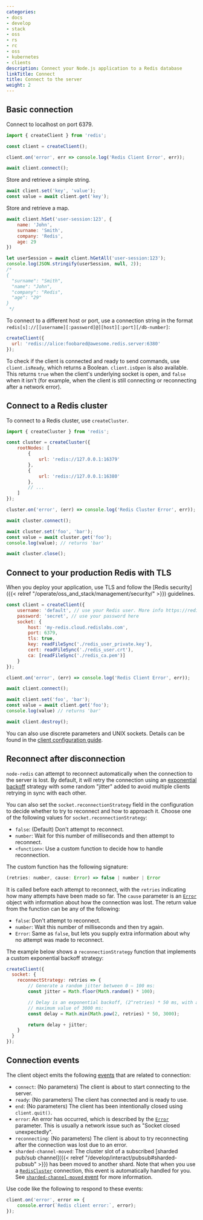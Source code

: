 ```yaml
---
categories:
- docs
- develop
- stack
- oss
- rs
- rc
- oss
- kubernetes
- clients
description: Connect your Node.js application to a Redis database
linkTitle: Connect
title: Connect to the server
weight: 2
---
```


## Basic connection

Connect to localhost on port 6379. 

```js
import { createClient } from 'redis';

const client = createClient();

client.on('error', err => console.log('Redis Client Error', err));

await client.connect();
```

Store and retrieve a simple string.

```js
await client.set('key', 'value');
const value = await client.get('key');
```

Store and retrieve a map.

```js
await client.hSet('user-session:123', {
    name: 'John',
    surname: 'Smith',
    company: 'Redis',
    age: 29
})

let userSession = await client.hGetAll('user-session:123');
console.log(JSON.stringify(userSession, null, 2));
/*
{
  "surname": "Smith",
  "name": "John",
  "company": "Redis",
  "age": "29"
}
 */
```

To connect to a different host or port, use a connection string in the format `redis[s]://[[username][:password]@][host][:port][/db-number]`:

```js
createClient({
  url: 'redis://alice:foobared@awesome.redis.server:6380'
});
```
To check if the client is connected and ready to send commands, use `client.isReady`, which returns a Boolean. `client.isOpen` is also available. This returns `true` when the client's underlying socket is open, and `false` when it isn't (for example, when the client is still connecting or reconnecting after a network error).

## Connect to a Redis cluster

To connect to a Redis cluster, use `createCluster`.

```js
import { createCluster } from 'redis';

const cluster = createCluster({
    rootNodes: [
        {
            url: 'redis://127.0.0.1:16379'
        },
        {
            url: 'redis://127.0.0.1:16380'
        },
        // ...
    ]
});

cluster.on('error', (err) => console.log('Redis Cluster Error', err));

await cluster.connect();

await cluster.set('foo', 'bar');
const value = await cluster.get('foo');
console.log(value); // returns 'bar'

await cluster.close();
```

## Connect to your production Redis with TLS

When you deploy your application, use TLS and follow the [Redis security]({{< relref "/operate/oss_and_stack/management/security/" >}}) guidelines.

```js
const client = createClient({
    username: 'default', // use your Redis user. More info https://redis.io/docs/latest/operate/oss_and_stack/management/security/acl/
    password: 'secret', // use your password here
    socket: {
        host: 'my-redis.cloud.redislabs.com',
        port: 6379,
        tls: true,
        key: readFileSync('./redis_user_private.key'),
        cert: readFileSync('./redis_user.crt'),
        ca: [readFileSync('./redis_ca.pem')]
    }
});

client.on('error', (err) => console.log('Redis Client Error', err));

await client.connect();

await client.set('foo', 'bar');
const value = await client.get('foo');
console.log(value) // returns 'bar'

await client.destroy();
```

You can also use discrete parameters and UNIX sockets. Details can be found in the [client configuration guide](https://github.com/redis/node-redis/blob/master/docs/client-configuration.md).

## Reconnect after disconnection

`node-redis` can attempt to reconnect automatically when
the connection to the server is lost. By default, it will retry
the connection using an
[exponential backoff](https://en.wikipedia.org/wiki/Exponential_backoff)
strategy with some random "jitter" added to avoid multiple
clients retrying in sync with each other.

You can also set the
`socket.reconnectionStrategy` field in the configuration to decide
whether to try to reconnect and how to approach it. Choose one of the following values for
`socket.reconnectionStrategy`:

-   `false`: (Default) Don't attempt to reconnect.
-   `number`: Wait for this number of milliseconds and then attempt to reconnect.
-   `<function>`: Use a custom
    function to decide how to handle reconnection.

The custom function has the following signature:

```js
(retries: number, cause: Error) => false | number | Error
```

It is called before each attempt to reconnect, with the `retries`
indicating how many attempts have been made so far. The `cause` parameter is an
[`Error`](https://developer.mozilla.org/en-US/docs/Web/JavaScript/Reference/Global_Objects/Error)
object with information about how the connection was lost. The return value
from the function can be any of the following:

-   `false`: Don't attempt to reconnect.
-   `number`: Wait this number of milliseconds and then try again.
-   `Error`: Same as `false`, but lets you supply extra information about why
    no attempt was made to reconnect.

The example below shows a `reconnectionStrategy` function that implements a
custom exponential backoff strategy:

```js
createClient({
  socket: {
    reconnectStrategy: retries => {
        // Generate a random jitter between 0 – 100 ms:
        const jitter = Math.floor(Math.random() * 100);

        // Delay is an exponential backoff, (2^retries) * 50 ms, with a
        // maximum value of 3000 ms:
        const delay = Math.min(Math.pow(2, retries) * 50, 3000);

        return delay + jitter;
    }
  }
});
```

## Connection events

The client object emits the following
[events](https://developer.mozilla.org/en-US/docs/Web/API/Event) that are
related to connection:

-   `connect`: (No parameters) The client is about to start connecting to the server.
-   `ready`: (No parameters) The client has connected and is ready to use.
-   `end`: (No parameters) The client has been intentionally closed using `client.quit()`.
-   `error`: An error has occurred, which is described by the
    [`Error`](https://developer.mozilla.org/en-US/docs/Web/JavaScript/Reference/Global_Objects/Error)
    parameter. This is usually a network issue such as "Socket closed unexpectedly".
-   `reconnecting`: (No parameters) The client is about to try reconnecting after the
    connection was lost due to an error.
-   `sharded-channel-moved`: The cluster slot of a subscribed
    [sharded pub/sub channel]({{< relref "/develop/interact/pubsub#sharded-pubsub" >}})
    has been moved to another shard. Note that when you use a
    [`RedisCluster`](#connect-to-a-redis-cluster) connection, this event is automatically
    handled for you. See
    [`sharded-channel-moved` event](https://github.com/redis/node-redis/blob/master/docs/pub-sub.md#sharded-channel-moved-event) for more information.

Use code like the following to respond to these events:

```js
client.on('error', error => {
    console.error(`Redis client error:`, error);
});
```
